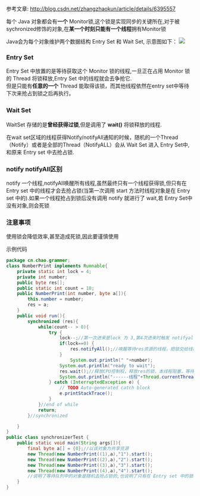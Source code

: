 参考文章:
http://blog.csdn.net/zhangzhaokun/article/details/6395557

每个 Java 对象都会有**一个** Monitor锁,这个锁是实现同步的关键所在,对于被sychronized修饰的对象,在**某一个时刻只能有一个线程**拥有Monitor锁  

Java会为每个对象维护两个数据结构 Entry Set 和 Wait Set,  示意图如下：
![](img/set.png)  

### Entry Set
Entry Set 中放置的是等待获取这个 Monitor 锁的线程,一旦正在占用 Monitor 锁的 Thread 将锁释放,Entry Set 中的线程就会去争抢它.    
但是只能有**任意的一个** Thread 能取得该锁，而其他线程依然在entry set中等待下次来抢占到锁之后再执行。
### Wait Set　
WaitSet 存储的是**曾经获得过锁**,但是调用了 **wait()** 将锁释放的线程.   

在wait set区域的线程获得Notify/notifyAll通知的时候，随机的一个Thread（Notify）或者是全部的Thread（NotifyALL）会从 Wait Set 进入 Entry Set中,和原来 Entry set 中去抢占锁.  

### notify notifyAll区别
notify 一个线程,notifyAll唤醒所有线程,虽然最终只有一个线程获得锁,但只有在 Entry set 中的线程才会去抢占锁(当第一次调用 start 方法时线程对象是在 Entry set 中的).如果一个线程抢占到锁后没有调用 notify 就进行了 wait,若 Entry Set中没有对象,则会死锁

### 注意事项
使用锁会降低效率,甚至造成死锁,因此要谨慎使用


示例代码
```java
package cn.chao.grammer;
class NumberPrint implements Runnable{
    private static int lock = 4;
    private int number;
    public byte res[];
    public static int count = 10;
    public NumberPrint(int number, byte a[]){
        this.number = number;
        res = a;
    }
    public void run(){
        synchronized (res){
            while(count-- > 0){
                try {
                    lock--;//第一次进来是lock 为 3,第4次进来时触发 notifyall,此时有3个先横会被唤醒
                    if(lock==0) {
                        res.notifyAll();//唤醒等待res资源的线程，把锁交给线程（该同步锁执行完毕自动释放锁）
                    }
                        System.out.println(" "+number);
                    System.out.println("ready to wait");
                    res.wait();//释放CPU控制权，释放res的锁，本线程阻塞，等待被唤醒。
                    System.out.println("------线程"+Thread.currentThread().getName()+"获得锁，wait()后的代码继续运行："+number);
                } catch (InterruptedException e) {
                    // TODO Auto-generated catch block
                    e.printStackTrace();
                }
            }//end of while
            return;
        }//synchronized

    }
}
public class synchronizerTest {
    public static void main(String args[]){
        final byte a[] = {0};//以该对象为共享资源
        new Thread(new NumberPrint((1),a),"1").start();
        new Thread(new NumberPrint((2),a),"2").start();
        new Thread(new NumberPrint((3),a),"3").start();
        new Thread(new NumberPrint((4),a),"4").start();
        //说明了等待队列中的对象是随机去抢占锁的,也说明了只有在 Entry set 中的锁才能去抢占锁
    }
}
```
